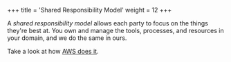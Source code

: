 +++
title = 'Shared Responsibility Model'
weight = 12
+++

A _shared responsibility model_ allows each party to focus on the things they're best at. You own and manage the tools, processes, and resources in your domain, and we do the same in ours.

Take a look at how [AWS does it](https://aws.amazon.com/compliance/shared-responsibility-model/).
